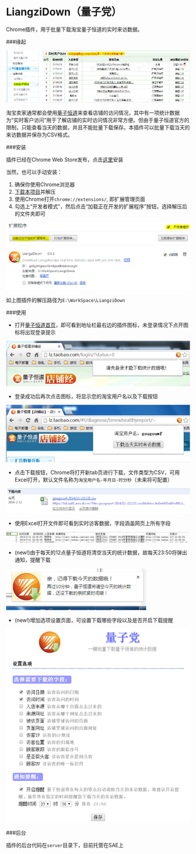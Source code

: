 LiangziDown（量子党）
===========

Chrome插件，用于批量下载淘宝量子恒道的实时来访数据。

###缘起

![](https://raw.githubusercontent.com/PinkyJie/LiangziDown/master/screenshots/1.PNG)

淘宝卖家通常都会使用[量子恒道](http://lz.taobao.com)来查看店铺的访问情况，其中有一项统计数据为“实时客户访问”用于了解店铺的实时访问情况非常方便。但由于量子恒道官方的限制，只能查看当天的数据，并且不能批量下载保存。本插件可以批量下载当天的来访数据并保存为CSV格式。

###安装

插件已经在Chrome Web Store发布，点击[这里](https://chrome.google.com/webstore/detail/%E9%87%8F%E5%AD%90%E5%85%9A/dkdgdjlebbekbmboilieclmigakdbjld?hl=zh-CN)安装

当然，也可以手动安装：

1. 确保你使用Chrome浏览器
2. [下载本项目](https://github.com/PinkyJie/LiangziDown/archive/master.zip)并解压
3. 使用Chrome打开`chrome://extensions/`, 即扩展管理页面
4. 勾选上“开发者模式”，然后点击“加载正在开发的扩展程序”按钮，选择解压后的文件夹即可

![](https://raw.githubusercontent.com/PinkyJie/LiangziDown/master/screenshots/0.PNG)

如上图插件的解压路径为`E:\WorkSpace\LiangziDown`

###使用

* 打开[量子恒道首页](http://lz.taobao.com)，即可看到地址栏最右边的插件图标，未登录情况下点开图标将出现登录提示

![](https://raw.githubusercontent.com/PinkyJie/LiangziDown/master/screenshots/2.PNG)

* 登录成功后再次点击图标，将显示您的淘宝用户名以及下载按钮

![](https://raw.githubusercontent.com/PinkyJie/LiangziDown/master/screenshots/3.PNG)

* 点击下载按钮，Chrome将打开新tab页进行下载，文件类型为CSV，可用Excel打开，默认文件名称为`淘宝用户名-年月日-时分秒`（未来将可配置）

![](https://raw.githubusercontent.com/PinkyJie/LiangziDown/master/screenshots/4.PNG)

* 使用Excel打开文件即可看到实时访客数据，字段涵盖网页上所有字段

![](https://raw.githubusercontent.com/PinkyJie/LiangziDown/master/screenshots/5.PNG)

* (new!)由于每天的12点量子恒道将清空当天的统计数据，故每天23:50将弹出通知，提醒下载

![](https://raw.githubusercontent.com/PinkyJie/LiangziDown/master/screenshots/6.PNG)

* (new!)增加选项设置页面，可设置下载哪些字段以及是否开启下载提醒

![](https://raw.githubusercontent.com/PinkyJie/LiangziDown/master/screenshots/7.PNG)

###后台

插件的后台代码在`server`目录下，目前托管在SAE上
